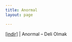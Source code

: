 ```yaml
---
title: Anormal
layout: page

---
```

<a href="https://cloud.mail.ru/public/256820d752f9/Anormal%20-%20Deli%20Olmak" target="_blank">[indir]</a> | Anormal &#8211; Deli Olmak